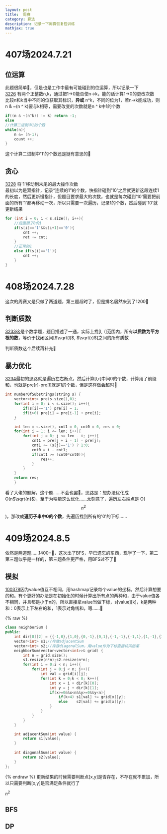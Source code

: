 ```yaml
---
layout: post
title:  周赛
category: 算法
description: 记录一下周赛恢复性训练
mathjax: true
---
```


# 407场2024.7.21
## 位运算
此题很简单:frog:，但是也是工作中最有可能碰到的位运算，所以记录一下  
[3226](https://leetcode.cn/contest/weekly-contest-407/problems/number-of-bit-changes-to-make-two-integers-equal/)  有两个正整数n,k，通过把1->0能否使n->k，能的话计算1->0的更改次数  
比较n和k当中不同的位获取其标识，**异或** n^k，不同的位为1，若n->k能成功，则n & ~(n ^ k)要与k相等，需要改变的次数就是n ^ k中1的个数
```c++
if((n & ~(n^k)) != k) return -1;
else 
//计算二进制中1的个数
while(n){
    n &= (n-1);
    count ++;
}
```
这个计算二进制中'1'的个数还是挺有意思的:frog:

## 贪心
[3228](https://leetcode.cn/contest/weekly-contest-407/problems/maximum-number-of-operations-to-move-ones-to-the-end/)
将'1'移动到末尾的最大操作次数  
最初以为是双指针，记录“连续的1”的个数，快指针碰到'10'之后就更新这段连续1的长度，然后更新慢指针，但题目要求最大的次数，也就是每次碰到'10'需要把前面的所有'1'都再移动一次，所以只需要一次遍历，记录1的个数，然后碰到'10'就更新结果
```c++
for (int i = 0; i < s.size(); i++){
    //后面跟了0的1
    if(s[i]=='1'&&s[i+1]=='0'){
        cnt ++;
        ret += cnt;
    }
    //正常的1
    else if(s[i]=='1'){
        cnt ++;
    }
}
```

# 408场2024.7.28
这次的周赛又是只做了两道题，第三题超时了，但是排名居然来到了1200:frog:

## 判断质数
[3233](https://leetcode.cn/problems/find-the-count-of-numbers-which-are-not-special/description/)这是个数学题，题目描述了一通，实际上找[l, r]范围内，所有**以质数为平方根的数**，等价于找闭区间[$\sqrt(l)$, $\sqrt(r)$]之间的所有质数

判断质数这个后续再补充:frog:

## 暴力优化
[3234](https://leetcode.cn/problems/count-the-number-of-substrings-with-dominant-ones/description/)最初的思路就是遍历左右断点，然后计算[l,r]中间0的个数，计算用了前缀和，也就是pre[r]-pre[l]就是1的个数，但是这样做会超时:frog:
```c++
int numberOfSubstrings(string s) {
    vector<int> pre(s.size(),0);
    for(int i = 0; i < s.size(); i++){
        if(s[i]=='1') pre[i] = 1;
        if(i>0) pre[i] = pre[i-1] + pre[i];
    }

    int len = s.size(), cnt1 = 0, cnt0 = 0, res = 0;
    for(int i = 1; i <= len; i++){
        for(int j = 0; j <= len - i; j++){
            cnt1 = pre[j + i - 1] - pre[j];
            cnt1 += (s[j]=='1') ? 1:0;
            cnt0 = i - cnt1;
            if(cnt1 >= (cnt0*cnt0)){
                res++;
            }
        }
    }
    return res;
    }
```
看了大佬的题解，这个题……不会也罢:frog:，思路是：想办法优化成O(n$\sqrt{n}$)，至于为啥能这么优化……太刻意了，遍历左右端点是 O( $$n^2$$ )，那改成**遍历子串中0的个数**，先遍历找到所有的'0'的下标……

# 409场2024.8.5
依然是两道题……1400+:frog:，这次出了BFS，早已遗忘的东西，现学了一下，第二第三题似乎是一样的，第三题条件更严格，用BFS过不了:frog:

## 模拟
[100378](https://leetcode.cn/contest/weekly-contest-409/problems/design-neighbor-sum-service/submissions/552325465/)因为value值互不相同，用hashmap记录每个value的坐标，然后计算想要的和。有个更好的办法是在初始化的时候计算出所有点的两种和，由于value值各不相同，并且都是小于n的，所以直接拿value当做下标，s[value][k]，k是两种和：0表示上下左右的和，1表示对角线和，嗯……:frog:

{% raw %}
```c++
class neighborSum {
public:
    int dir[8][2] = {{-1,0},{1,0},{0,-1},{0,1},{-1,-1},{-1,1},{1,-1},{1,1}};
    vector<int> s1;//存放adjacentSum
    vector<int> s2;//存放diagonalSum，用value作为下标直接访问结果
    neighborSum(vector<vector<int>>& grid) {
        int n = grid.size();
        s1.resize(n*n);s2.resize(n*n);
        for(int i = 0;i < n; i++){
            for(int j = 0;j < n; j++){
                int val = grid[i][j];
                for(int k = 0;k < 8; k++){
                    int x = i + dir[k][0];
                    int y = j + dir[k][1];
                    if(x>=0&&x<n&&y>=0&&y<n){
                        if(k<4) s1[val] += grid[x][y];
                        else    s2[val] += grid[x][y];
                    }
                }
            }
        }
    }

    int adjacentSum(int value) {
        return s1[value];
    }
    
    int diagonalSum(int value) {
        return s2[value];
    }
};
```
{% endraw %}
更新结果的时候需要判断点[x,y]是否存在，不存在就不累加，所以只需要判断[x,y]是否满足条件就行了

 $n^2$ 

## BFS

## DP